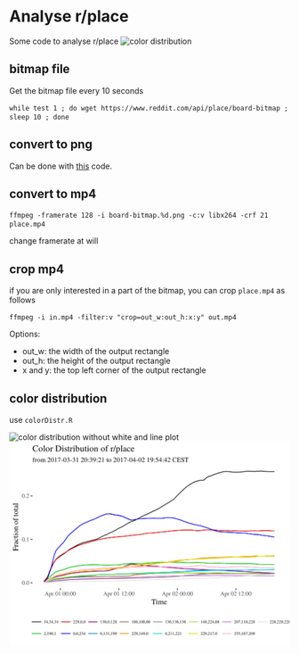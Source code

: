# Analyse r/place
Some code to analyse r/place
![color distribution](https://github.com/schochastics/rplace/blob/master/colordistribution.png)

## bitmap file

Get the bitmap file every 10 seconds

```shell
while test 1 ; do wget https://www.reddit.com/api/place/board-bitmap ; sleep 10 ; done
```
## convert to png

Can be done with [this](https://github.com/trosh/rplace/blob/master/rplacelapse.py) code.

## convert to mp4

```shell
ffmpeg -framerate 128 -i board-bitmap.%d.png -c:v libx264 -crf 21 place.mp4
```
change framerate at will

## crop mp4
if you are only interested in a part of the bitmap, you can crop `place.mp4` as follows
```shell
ffmpeg -i in.mp4 -filter:v "crop=out_w:out_h:x:y" out.mp4
```
Options:
* out_w: the width of the output rectangle
* out_h: the height of the output rectangle
* x and y: the top left corner of the output rectangle


## color distribution

use `colorDistr.R`

![color distribution](https://github.com/schochastics/rplace/blob/master/colordistribution.png)
without white and line plot
![color_distribution_line](colordistribution_line.png)
